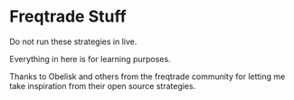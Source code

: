 # Freqtrade Stuff

Do not run these strategies in live.

Everything in here is for learning purposes.

Thanks to Obelisk and others from the freqtrade community for letting me take inspiration from their open source strategies.
